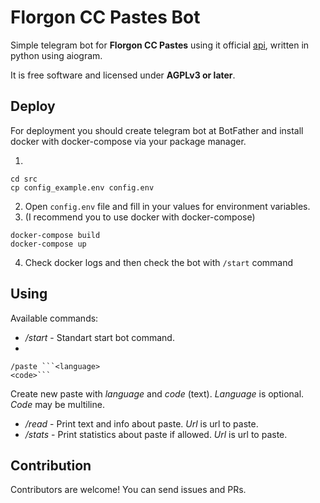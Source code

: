 # Florgon CC Pastes Bot

Simple telegram bot for **Florgon CC Pastes** using it official [api](https://github.com/florgon/cc-api), written in python using aiogram.

It is free software and licensed under **AGPLv3 or later**.

## Deploy

For deployment you should create telegram bot at BotFather and install docker with docker-compose via your package manager.

1.
```
cd src
cp config_example.env config.env
```

2. Open `config.env` file and fill in your values for environment variables.
3. (I recommend you to use docker with docker-compose)
```
docker-compose build
docker-compose up
```
4. Check docker logs and then check the bot with `/start` command

## Using

Available commands:
- */start* - Standart start bot command.
-
```
/paste ```<language>
<code>```
```
Create new paste with *language* and *code* (text). *Language* is optional. *Code* may be multiline.

- */read <url>* - Print text and info about paste. *Url* is url to paste.
- */stats <url>* - Print statistics about paste if allowed. *Url* is url to paste.

## Contribution
Contributors are welcome! You can send issues and PRs.
